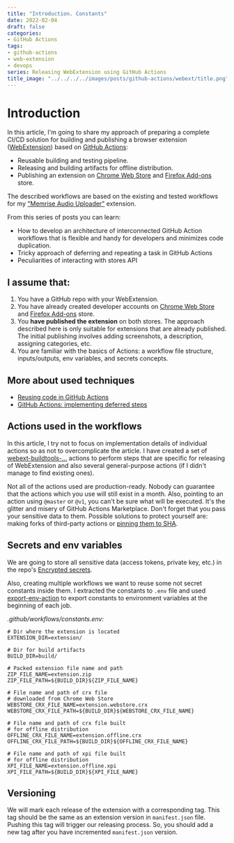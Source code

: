 ```yaml
---
title: "Introduction. Constants"
date: 2022-02-04
draft: false
categories:
- GitHub Actions
tags:
- github-actions
- web-extension
- devops
series: Releasing WebExtension using GitHub Actions
title_image: "../../../../images/posts/github-actions/webext/title.png"
---
```


# Introduction

In this article, I'm going to share my approach of preparing a complete CI/CD solution for building and publishing a browser extension ([WebExtension](https://developer.mozilla.org/en-US/docs/Mozilla/Add-ons/WebExtensions)) based on [GitHub Actions](https://docs.github.com/en/actions):
- Reusable building and testing pipeline.
- Releasing and building artifacts for offline distribution.
- Publishing an extension on [Chrome Web Store](https://chrome.google.com/webstore) and [Firefox Add-ons](https://addons.mozilla.org/en-US/firefox/) store.

The described workflows are based on the existing and tested workflows for my ["Memrise Audio Uploader"](https://chrome.google.com/webstore/detail/memrise-audio-uploader/fonhjbpoimjmgfgbboichngpjlmilbmk?hl=en) extension.

From this series of posts you can learn:
- How to develop an architecture of interconnected GitHub Action workflows that is flexible and handy for developers and minimizes code duplication.
- Tricky approach of deferring and repeating a task in GitHub Actions
- Peculiarities of interacting with stores API

## I assume that:

1. You have a GitHub repo with your WebExtension.
2. You have already created developer accounts on [Chrome Web Store](https://developer.chrome.com/docs/webstore/register/) and [Firefox Add-ons](https://addons.mozilla.org/en-US/developers/) store.
3. You **have published the extension** on both stores. The approach described here is only suitable for extensions that are already published. The initial publishing involves adding screenshots, a description, assigning categories, etc.
4. You are familiar with the basics of Actions: a workflow file structure, inputs/outputs, env variables, and secrets concepts.

## More about used techniques

* [Reusing code in GitHub Actions](https://dev.to/cardinalby/github-actions-make-it-reusable-3ho7)
* [GitHub Actions: implementing deferred steps](https://dev.to/cardinalby/scheduling-delayed-github-action-12a6)

## Actions used in the workflows

In this article, I try not to focus on implementation details of individual actions so as not to overcomplicate the article. I have created a set of [webext-buildtools-...](https://github.com/marketplace?type=actions&query=webext-buildtools) actions to perform steps that are specific for releasing of WebExtension and also several general-purpose actions (if I didn't manage to find existing ones).

Not all of the actions used are production-ready. Nobody can guarantee that the actions which you use will still exist in a month. Also, pointing to an action using `@master` or `@v1`, you can't be sure what will be executed. It's the glitter and misery of GitHub Actions Marketplace. Don't forget that you pass your sensitive data to them. Possible solutions to protect yourself are: making forks of third-party actions or [pinning them to SHA](https://michaelheap.com/ensure-github-actions-pinned-sha/).

## Secrets and env variables

We are going to store all sensitive data (access tokens, private key, etc.) in the repo's [Encrypted secrets](https://docs.github.com/en/actions/security-guides/encrypted-secrets).

Also, creating multiple workflows we want to reuse some not secret constants inside them. I extracted the constants to `.env` file and used [export-env-action](https://github.com/marketplace/actions/export-env-action) to export constants to environment variables at the beginning of each job.

_.github/workflows/constants.env:_

```env
# Dir where the extension is located
EXTENSION_DIR=extension/

# Dir for build artifacts
BUILD_DIR=build/

# Packed extension file name and path
ZIP_FILE_NAME=extension.zip
ZIP_FILE_PATH=${BUILD_DIR}${ZIP_FILE_NAME}

# File name and path of crx file 
# downloaded from Chrome Web Store
WEBSTORE_CRX_FILE_NAME=extension.webstore.crx
WEBSTORE_CRX_FILE_PATH=${BUILD_DIR}${WEBSTORE_CRX_FILE_NAME}

# File name and path of crx file built 
# for offline distribution
OFFLINE_CRX_FILE_NAME=extension.offline.crx
OFFLINE_CRX_FILE_PATH=${BUILD_DIR}${OFFLINE_CRX_FILE_NAME}

# File name and path of xpi file built 
# for offline distribution 
XPI_FILE_NAME=extension.offline.xpi
XPI_FILE_PATH=${BUILD_DIR}${XPI_FILE_NAME}
```

## Versioning

We will mark each release of the extension with a corresponding tag. This tag should be the same as an extension version in `manifest.json` file. Pushing this tag will trigger our releasing process. So, you should add a new tag after you have incremented `manifest.json` version.